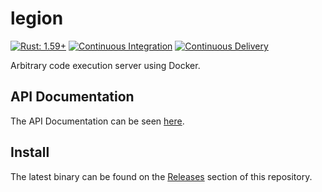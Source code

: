 # legion

[![Rust: 1.59+](https://img.shields.io/badge/rust-1.59+-93450a)](https://blog.rust-lang.org/2022/02/24/Rust-1.59.0.html)
[![Continuous Integration](https://github.com/devtomio/legion/actions/workflows/ci.yml/badge.svg)](https://github.com/devtomio/legion/actions/workflows/ci.yml)
[![Continuous Delivery](https://github.com/devtomio/legion/actions/workflows/cd.yml/badge.svg)](https://github.com/devtomio/legion/actions/workflows/cd.yml)

Arbitrary code execution server using Docker.

## API Documentation

The API Documentation can be seen [here](https://legion-production.up.railway.app/docs).

## Install

The latest binary can be found on the [Releases](https://github.com/devtomio/legion/releases) section of this repository.
